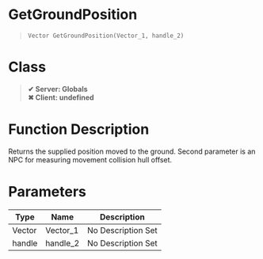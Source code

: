 # GetGroundPosition
> `Vector GetGroundPosition(Vector_1, handle_2)`
# Class
> __✔ Server: Globals__  
> __✖ Client: undefined__  
# Function Description
Returns the supplied position moved to the ground. Second parameter is an NPC for measuring movement collision hull offset.
# Parameters
Type|Name|Description
--|--|--
Vector|Vector_1|No Description Set
handle|handle_2|No Description Set
